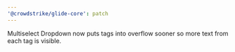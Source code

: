 ```yaml
---
'@crowdstrike/glide-core': patch
---
```


Multiselect Dropdown now puts tags into overflow sooner so more text from each tag is visible.
